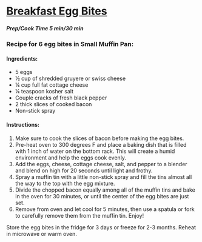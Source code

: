 # [Breakfast Egg Bites](https://www.flavcity.com/keto-breakfast-egg-bites) 
##### Prep/Cook Time 5 min/30 min

### Recipe for 6 egg bites in Small Muffin Pan: 

#### Ingredients:
* 5 eggs
* ½ cup of shredded gruyere or swiss cheese
* ¼ cup full fat cottage cheese
* ¼ teaspoon kosher salt
* Couple cracks of fresh black pepper
* 2 thick slices of cooked bacon
* Non-stick spray 

#### Instructions: 
1. Make sure to cook the slices of bacon before making the egg bites. 
2. Pre-heat oven to 300 degrees F and place a baking dish that is filled with 1 inch of water on the bottom rack. This will create a humid environment and help the eggs cook evenly. 
3. Add the eggs, cheese, cottage cheese, salt, and pepper to a blender and blend on high for 20 seconds until light and frothy. 
4. Spray a muffin tin with a little non-stick spray and fill the tins almost all the way to the top with the egg mixture. 
5. Divide the chopped bacon equally among all of the muffin tins and bake in the oven for 30 minutes, or until the center of the egg bites are just set. 
6. Remove from oven and let cool for 5 minutes, then use a spatula or fork to carefully remove them from the muffin tin. Enjoy!

Store the egg bites in the fridge for 3 days or freeze for 2-3 months. Reheat in microwave or warm oven.
